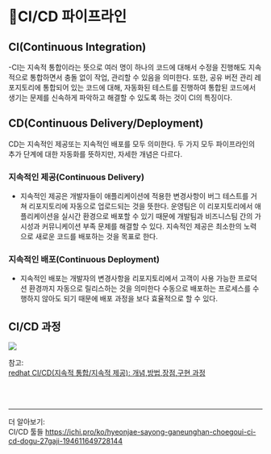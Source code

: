 # 🌠CI/CD 파이프라인

## CI(Continuous Integration)
-CI는 지속적 통합이라는 뜻으로 여러 명이 하나의 코드에 대해서 수정을 진행해도 지속적으로 통합하면서 충돌 없이 작업, 관리할 수 있음을 의미한다. 또한, 공유 버전 관리 레포지토리에 통합되어 있는 코드에 대해, 자동화된 테스트를 진행하여 통합된 코드에서 생기는 문제를 신속하게 파악하고 해결할 수 있도록 하는 것이 CI의 특징이다.

## CD(Continuous Delivery/Deployment)
<p>CD는 지속적인 제공또는 지속적인 배포를 모두 의미한다. 두 가지 모두 파이프라인의 추가 단계에 대한 자동화를 뜻하지만, 자세한 개념은 다르다.</P>

### 지속적인 제공(Continuous Delivery)
- 지속적인 제공은 개발자들이 애플리케이션에 적용한 변경사항이 버그 테스트를 거쳐 리포지토리에 자동으로 업로드되는 것을 뜻한다. 운영팀은 이 리포지토리에서 애플리케이션을 실시간 환경으로 배포할 수 있기 때문에 개발팀과 비즈니스팀 간의 가시성과 커뮤니케이션 부족 문제를 해결할 수 있다. 지속적인 제공은 최소한의 노력으로 새로운 코드를 배포하는 것을 목표로 한다.  

### 지속적인 배포(Continuous Deployment)
- 지속적인 배포는 개발자의 변경사항을 리포지토리에서 고객이 사용 가능한 프로덕션 환경까지 자동으로 릴리스하는 것을 의미한다 수동으로 배포하는 프로세스를 수행하지 않아도 되기 때문에 배포 과정을 보다 효율적으로 할 수 있다. 

## CI/CD 과정
<img src="https://www.redhat.com/cms/managed-files/styles/wysiwyg_full_width/s3/ci-cd-flow-desktop_edited_0.png?itok=TzgJwj6p">

참고:<br>
<a href="https://www.redhat.com/ko/topics/devops/what-is-ci-cd">redhat CI/CD(지속적 통합/지속적 제공): 개념,방법,장점,구현 과정</a>

<br>
<br>

---

더 알아보기:<br>
CI/CD 툴들 https://ichi.pro/ko/hyeonjae-sayong-ganeunghan-choegoui-ci-cd-dogu-27gaji-194611649728144